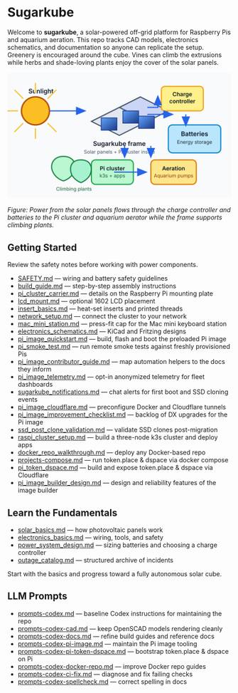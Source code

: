 # Sugarkube

Welcome to **sugarkube**, a solar-powered off-grid platform for Raspberry Pis and aquarium aeration.
This repo tracks CAD models, electronics schematics, and documentation
so anyone can replicate the setup.
Greenery is encouraged around the cube. Vines can climb the extrusions while
herbs and shade-loving plants enjoy the cover of the solar panels.

![Diagram of the Sugarkube solar cube showing panels, electronics, and greenery](images/sugarkube_diagram.svg)

*Figure: Power from the solar panels flows through the charge controller and batteries to the
Pi cluster and aquarium aerator while the frame supports climbing plants.*

## Getting Started
Review the safety notes before working with power components.

- [SAFETY.md](SAFETY.md) — wiring and battery safety guidelines
- [build_guide.md](build_guide.md) — step-by-step assembly instructions
- [pi_cluster_carrier.md](pi_cluster_carrier.md) — details on the Raspberry Pi mounting plate
- [lcd_mount.md](lcd_mount.md) — optional 1602 LCD placement
- [insert_basics.md](insert_basics.md) — heat-set inserts and printed threads
- [network_setup.md](network_setup.md) — connect the cluster to your network
- [mac_mini_station.md](mac_mini_station.md) — press-fit cap for the Mac mini keyboard station
- [electronics_schematics.md](electronics_schematics.md) — KiCad and Fritzing designs
- [pi_image_quickstart.md](pi_image_quickstart.md) — build, flash and boot the preloaded Pi image
- [pi_smoke_test.md](pi_smoke_test.md) — run remote smoke tests against freshly provisioned Pis
- [pi_image_contributor_guide.md](pi_image_contributor_guide.md) — map automation helpers to the docs
  they inform
- [pi_image_telemetry.md](pi_image_telemetry.md) — opt-in anonymized telemetry for fleet dashboards
- [sugarkube_notifications.md](sugarkube_notifications.md) — chat alerts for first boot and SSD
  cloning events
- [pi_image_cloudflare.md](pi_image_cloudflare.md) — preconfigure Docker and Cloudflare tunnels
- [pi_image_improvement_checklist.md](pi_image_improvement_checklist.md) — backlog of DX upgrades for the Pi image
- [ssd_post_clone_validation.md](ssd_post_clone_validation.md) — validate SSD clones post-migration
- [raspi_cluster_setup.md](raspi_cluster_setup.md) — build a three-node k3s cluster and deploy apps
- [docker_repo_walkthrough.md](docker_repo_walkthrough.md) — deploy any Docker-based repo
- [projects-compose.md](projects-compose.md) — run token.place & dspace via docker compose
- [pi_token_dspace.md](pi_token_dspace.md) — build and expose token.place & dspace via Cloudflare
- [pi_image_builder_design.md](pi_image_builder_design.md) — design and reliability features of the image builder

## Learn the Fundamentals
- [solar_basics.md](solar_basics.md) — how photovoltaic panels work
- [electronics_basics.md](electronics_basics.md) — wiring, tools, and safety
- [power_system_design.md](power_system_design.md) — sizing batteries and choosing a
  charge controller
- [outage_catalog.md](outage_catalog.md) — structured archive of incidents

Start with the basics and progress toward a fully autonomous solar cube.

## LLM Prompts
- [prompts-codex.md](prompts-codex.md) — baseline Codex instructions for maintaining the repo
- [prompts-codex-cad.md](prompts-codex-cad.md) — keep OpenSCAD models rendering cleanly
- [prompts-codex-docs.md](prompts-codex-docs.md) — refine build guides and reference docs
- [prompts-codex-pi-image.md](prompts-codex-pi-image.md) — maintain the Pi image tooling
- [prompts-codex-pi-token-dspace.md](prompts-codex-pi-token-dspace.md) —
  bootstrap token.place & dspace on Pi
- [prompts-codex-docker-repo.md](prompts-codex-docker-repo.md) — improve Docker repo guides
- [prompts-codex-ci-fix.md](prompts-codex-ci-fix.md) — diagnose and fix failing checks
- [prompts-codex-spellcheck.md](prompts-codex-spellcheck.md) — correct spelling in docs
